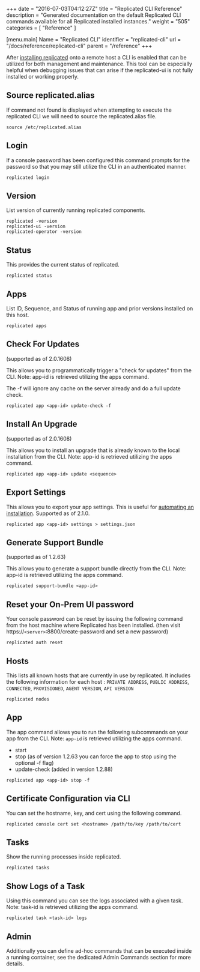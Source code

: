 +++
date = "2016-07-03T04:12:27Z"
title = "Replicated CLI Reference"
description = "Generated documentation on the default Replicated CLI commands available for all Replicated installed instances."
weight = "505"
categories = [ "Reference" ]

[menu.main]
Name       = "Replicated CLI"
identifier = "replicated-cli"
url        = "/docs/reference/replicated-cli"
parent     = "/reference"
+++

After [installing replicated](/distributing-an-application/installing/#section-easy-installation) onto a remote host a CLI is enabled
that can be utilized for both management and maintenance. This tool can be especially helpful when debugging issues that can arise if the
replicated-ui is not fully installed or working properly.

## Source replicated.alias
If command not found is displayed when attempting to execute the replicated CLI we will need to source the replicated.alias file.

```shell
source /etc/replicated.alias
```

## Login
If a console password has been configured this command prompts for the password so that you may still utilize the CLI in an authenticated manner.

```shell
replicated login
```

## Version
List version of currently running replicated components.

```shell
replicated -version
replicated-ui -version
replicated-operator -version
```

## Status
This provides the current status of replicated.

```shell
replicated status
```

## Apps
List ID, Sequence, and Status of running app and prior versions installed on this host.

```shell
replicated apps
```

## Check For Updates
(supported as of 2.0.1608)

This allows you to programmatically trigger a "check for updates" from the CLI.
Note: app-id is retrieved utilizing the apps command.

The -f will ignore any cache on the server already and do a full update check.

```shell
replicated app <app-id> update-check -f
```

## Install An Upgrade
(supported as of 2.0.1608)

This allows you to install an upgrade that is already known to the local installation from the CLI.
Note: app-id is retrieved utilizing the apps command.

```shell
replicated app <app-id> update <sequence>
```

## Export Settings

This allows you to export your app settings. This is useful for [automating an installation](/kb/developer-resources/automate-install/).
Supported as of 2.1.0.

```shell
replicated app <app-id> settings > settings.json
```

## Generate Support Bundle
(supported as of 1.2.63)

This allows you to generate a support bundle directly from the CLI.
Note: app-id is retrieved utilizing the apps command.

```shell
replicated support-bundle <app-id>
```

## Reset your On-Prem UI password
Your console password can be reset by issuing the following command from the host machine where Replicated
has been installed. (then visit https://`<server>`:8800/create-password and set a new password)

```shell
replicated auth reset
```

## Hosts
This lists all known hosts that are currently in use by replicated. It includes the following information for
each host : `PRIVATE ADDRESS`, `PUBLIC ADDRESS`, `CONNECTED`, `PROVISIONED`, `AGENT VERSION`, `API VERSION`

```shell
replicated nodes
```

## App
The app command allows you to run the following subcommands on your app from the CLI.
Note: `app-id` is retrieved utilizing the apps command.

- start
- stop (as of version 1.2.63 you can force the app to stop using the optional -f flag)
- update-check (added in version 1.2.88)

```shell
replicated app <app-id> stop -f
```

## Certificate Configuration via CLI
You can set the hostname, key, and cert using the following command.

```shell
replicated console cert set <hostname> /path/to/key /path/to/cert
```

## Tasks
Show the running processes inside replicated.

```shell
replicated tasks
```

## Show Logs of a Task
Using this command you can see the logs associated with a given task.
Note: task-id is retrieved utilizing the apps command.

```shell
replicated task <task-id> logs
```

## Admin
Additionally you can define ad-hoc commands that can be executed inside a running container,
see the dedicated Admin Commands section for more details.
